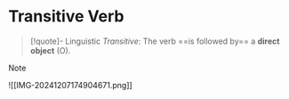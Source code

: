 # Transitive Verb

> [!quote]- Linguistic
> *Transitive*: The verb ==is followed by== a **direct object** (O).

> [!note]
> ![[IMG-20241207174904671.png]]